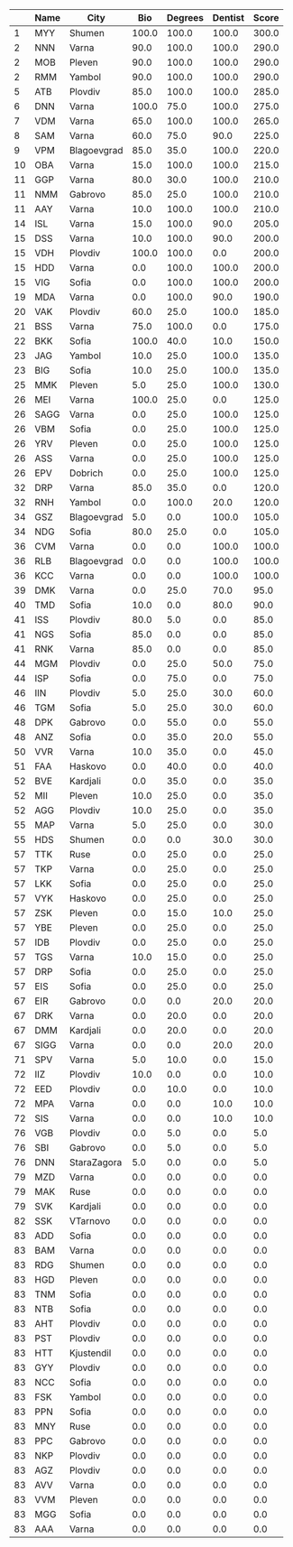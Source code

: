 | |Name|City|Bio|Degrees|Dentist|Score|
|---|---|---|---|---|---|---|
|1|MYY|Shumen|100.0|100.0|100.0|300.0|
|2|NNN|Varna|90.0|100.0|100.0|290.0|
|2|MOB|Pleven|90.0|100.0|100.0|290.0|
|2|RMM|Yambol|90.0|100.0|100.0|290.0|
|5|ATB|Plovdiv|85.0|100.0|100.0|285.0|
|6|DNN|Varna|100.0|75.0|100.0|275.0|
|7|VDM|Varna|65.0|100.0|100.0|265.0|
|8|SAM|Varna|60.0|75.0|90.0|225.0|
|9|VPM|Blagoevgrad|85.0|35.0|100.0|220.0|
|10|OBA|Varna|15.0|100.0|100.0|215.0|
|11|GGP|Varna|80.0|30.0|100.0|210.0|
|11|NMM|Gabrovo|85.0|25.0|100.0|210.0|
|11|AAY|Varna|10.0|100.0|100.0|210.0|
|14|ISL|Varna|15.0|100.0|90.0|205.0|
|15|DSS|Varna|10.0|100.0|90.0|200.0|
|15|VDH|Plovdiv|100.0|100.0|0.0|200.0|
|15|HDD|Varna|0.0|100.0|100.0|200.0|
|15|VIG|Sofia|0.0|100.0|100.0|200.0|
|19|MDA|Varna|0.0|100.0|90.0|190.0|
|20|VAK|Plovdiv|60.0|25.0|100.0|185.0|
|21|BSS|Varna|75.0|100.0|0.0|175.0|
|22|BKK|Sofia|100.0|40.0|10.0|150.0|
|23|JAG|Yambol|10.0|25.0|100.0|135.0|
|23|BIG|Sofia|10.0|25.0|100.0|135.0|
|25|MMK|Pleven|5.0|25.0|100.0|130.0|
|26|MEI|Varna|100.0|25.0|0.0|125.0|
|26|SAGG|Varna|0.0|25.0|100.0|125.0|
|26|VBM|Sofia|0.0|25.0|100.0|125.0|
|26|YRV|Pleven|0.0|25.0|100.0|125.0|
|26|ASS|Varna|0.0|25.0|100.0|125.0|
|26|EPV|Dobrich|0.0|25.0|100.0|125.0|
|32|DRP|Varna|85.0|35.0|0.0|120.0|
|32|RNH|Yambol|0.0|100.0|20.0|120.0|
|34|GSZ|Blagoevgrad|5.0|0.0|100.0|105.0|
|34|NDG|Sofia|80.0|25.0|0.0|105.0|
|36|CVM|Varna|0.0|0.0|100.0|100.0|
|36|RLB|Blagoevgrad|0.0|0.0|100.0|100.0|
|36|KCC|Varna|0.0|0.0|100.0|100.0|
|39|DMK|Varna|0.0|25.0|70.0|95.0|
|40|TMD|Sofia|10.0|0.0|80.0|90.0|
|41|ISS|Plovdiv|80.0|5.0|0.0|85.0|
|41|NGS|Sofia|85.0|0.0|0.0|85.0|
|41|RNK|Varna|85.0|0.0|0.0|85.0|
|44|MGM|Plovdiv|0.0|25.0|50.0|75.0|
|44|ISP|Sofia|0.0|75.0|0.0|75.0|
|46|IIN|Plovdiv|5.0|25.0|30.0|60.0|
|46|TGM|Sofia|5.0|25.0|30.0|60.0|
|48|DPK|Gabrovo|0.0|55.0|0.0|55.0|
|48|ANZ|Sofia|0.0|35.0|20.0|55.0|
|50|VVR|Varna|10.0|35.0|0.0|45.0|
|51|FAA|Haskovo|0.0|40.0|0.0|40.0|
|52|BVE|Kardjali|0.0|35.0|0.0|35.0|
|52|MII|Pleven|10.0|25.0|0.0|35.0|
|52|AGG|Plovdiv|10.0|25.0|0.0|35.0|
|55|MAP|Varna|5.0|25.0|0.0|30.0|
|55|HDS|Shumen|0.0|0.0|30.0|30.0|
|57|TTK|Ruse|0.0|25.0|0.0|25.0|
|57|TKP|Varna|0.0|25.0|0.0|25.0|
|57|LKK|Sofia|0.0|25.0|0.0|25.0|
|57|VYK|Haskovo|0.0|25.0|0.0|25.0|
|57|ZSK|Pleven|0.0|15.0|10.0|25.0|
|57|YBE|Pleven|0.0|25.0|0.0|25.0|
|57|IDB|Plovdiv|0.0|25.0|0.0|25.0|
|57|TGS|Varna|10.0|15.0|0.0|25.0|
|57|DRP|Sofia|0.0|25.0|0.0|25.0|
|57|EIS|Sofia|0.0|25.0|0.0|25.0|
|67|EIR|Gabrovo|0.0|0.0|20.0|20.0|
|67|DRK|Varna|0.0|20.0|0.0|20.0|
|67|DMM|Kardjali|0.0|20.0|0.0|20.0|
|67|SIGG|Varna|0.0|0.0|20.0|20.0|
|71|SPV|Varna|5.0|10.0|0.0|15.0|
|72|IIZ|Plovdiv|10.0|0.0|0.0|10.0|
|72|EED|Plovdiv|0.0|10.0|0.0|10.0|
|72|MPA|Varna|0.0|0.0|10.0|10.0|
|72|SIS|Varna|0.0|0.0|10.0|10.0|
|76|VGB|Plovdiv|0.0|5.0|0.0|5.0|
|76|SBI|Gabrovo|0.0|5.0|0.0|5.0|
|76|DNN|StaraZagora|5.0|0.0|0.0|5.0|
|79|MZD|Varna|0.0|0.0|0.0|0.0|
|79|MAK|Ruse|0.0|0.0|0.0|0.0|
|79|SVK|Kardjali|0.0|0.0|0.0|0.0|
|82|SSK|VTarnovo|0.0|0.0|0.0|0.0|
|83|ADD|Sofia|0.0|0.0|0.0|0.0|
|83|BAM|Varna|0.0|0.0|0.0|0.0|
|83|RDG|Shumen|0.0|0.0|0.0|0.0|
|83|HGD|Pleven|0.0|0.0|0.0|0.0|
|83|TNM|Sofia|0.0|0.0|0.0|0.0|
|83|NTB|Sofia|0.0|0.0|0.0|0.0|
|83|AHT|Plovdiv|0.0|0.0|0.0|0.0|
|83|PST|Plovdiv|0.0|0.0|0.0|0.0|
|83|HTT|Kjustendil|0.0|0.0|0.0|0.0|
|83|GYY|Plovdiv|0.0|0.0|0.0|0.0|
|83|NCC|Sofia|0.0|0.0|0.0|0.0|
|83|FSK|Yambol|0.0|0.0|0.0|0.0|
|83|PPN|Sofia|0.0|0.0|0.0|0.0|
|83|MNY|Ruse|0.0|0.0|0.0|0.0|
|83|PPC|Gabrovo|0.0|0.0|0.0|0.0|
|83|NKP|Plovdiv|0.0|0.0|0.0|0.0|
|83|AGZ|Plovdiv|0.0|0.0|0.0|0.0|
|83|AVV|Varna|0.0|0.0|0.0|0.0|
|83|VVM|Pleven|0.0|0.0|0.0|0.0|
|83|MGG|Sofia|0.0|0.0|0.0|0.0|
|83|AAA|Varna|0.0|0.0|0.0|0.0|
